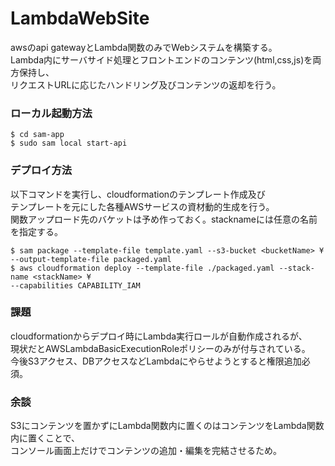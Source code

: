 # LambdaWebSite
  
awsのapi gatewayとLambda関数のみでWebシステムを構築する。  
Lambda内にサーバサイド処理とフロントエンドのコンテンツ(html,css,js)を両方保持し、  
リクエストURLに応じたハンドリング及びコンテンツの返却を行う。  
  
### ローカル起動方法
```
$ cd sam-app
$ sudo sam local start-api
```
  
### デプロイ方法
以下コマンドを実行し、cloudformationのテンプレート作成及び  
テンプレートを元にした各種AWSサービスの資材動的生成を行う。  
関数アップロード先のバケットは予め作っておく。stacknameには任意の名前を指定する。  
```
$ sam package --template-file template.yaml --s3-bucket <bucketName> ¥
--output-template-file packaged.yaml
$ aws cloudformation deploy --template-file ./packaged.yaml --stack-name <stackName> ¥
--capabilities CAPABILITY_IAM
```
  
### 課題
cloudformationからデプロイ時にLambda実行ロールが自動作成されるが、  
現状だとAWSLambdaBasicExecutionRoleポリシーのみが付与されている。  
今後S3アクセス、DBアクセスなどLambdaにやらせようとすると権限追加必須。  
  
### 余談
S3にコンテンツを置かずにLambda関数内に置くのはコンテンツをLambda関数内に置くことで、  
コンソール画面上だけでコンテンツの追加・編集を完結させるため。  
  
  

